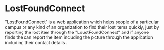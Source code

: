 # LostFoundConnect
"LostFoundConnect" is a web application which helps people of a particular campus or any kind of an organization to find their lost items quickly, just by reporting the lost item through the "LoustFoundConnect"  and if anyone finds the can report the item including the picture through the application including their contact details .
